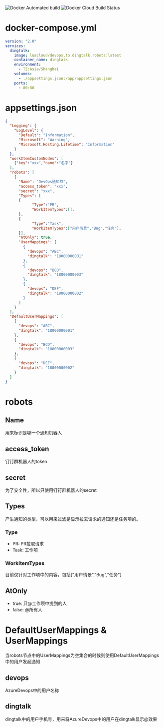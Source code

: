 ![Docker Automated build](https://img.shields.io/docker/automated/luacloud/devops.to.dingtalk.robots)  ![Docker Cloud Build Status](https://img.shields.io/docker/cloud/build/luacloud/devops.to.dingtalk.robots)

[](https://developers.dingtalk.com/document/robots/custom-robot-access)
# docker-compose.yml
```yaml
version: "2.0"
services:
  dingtalk:
    image: luacloud/devops.to.dingtalk.robots:latest
    container_name: dingtalk
    environment:
      - TZ:Asia/Shanghai
    volumes:
      - ./appsettings.json:/app/appsettings.json
    ports:
      - 80:80
```

# appsettings.json
```json
{
  "Logging": {
    "LogLevel": {
      "Default": "Information",
      "Microsoft": "Warning",
      "Microsoft.Hosting.Lifetime": "Information"
    }
  },
  "workItemCustomNodes": [
    {"key":"xxx","name":"名字"}
  ],
  "robots": [
    {
      "Name": "DevOps通知群",
      "access_token": "xxx",
      "secret": "xxx",
      "Types": [ 
      {
            "Type":"PR",
            "WorkItemTypes":[],
      },
      {
            "Type":"Task",
            "WorkItemTypes":["用户情景","Bug","任务"],
      }],     
      "AtOnly": true,
      "UserMappings": [
        {
          "devops": "ABC",
          "dingtalk": "18000000001"
        },
        {
          "devops": "BCD",
          "dingtalk": "18000000003"
        },
        {
          "devops": "DEF",
          "dingtalk": "18000000002"
        }
      ]
    }
  ],
  "DefaultUserMappings": [
    {
      "devops": "ABC",
      "dingtalk": "18000000001"
    },
    {
      "devops": "BCD",
      "dingtalk": "18000000003"
    },
    {
      "devops": "DEF",
      "dingtalk": "18000000002"
    }
  ]
}
```

# robots

## Name

用来标识是哪一个通知机器人
## access_token

钉钉群机器人的token

## secret

为了安全性，所以只使用钉钉群机器人的secret

## Types

产生通知的类型，可以用来过滤是显示拉去请求的通知还是任务项的。
### Type

- PR: PR拉取请求
- Task: 工作项
### WorkItemTypes

目前仅针对工作项中的内容，包括["用户情景","Bug","任务"]
## AtOnly

- true: 只@工作项中提到的人
- false: @所有人
# DefaultUserMappings & UserMappings

当robots节点中的UserMappings为空集合的时候则使用DefaultUserMappings中的用户发起通知
## devops

AzureDevops中的用户名称

## dingtalk

dingtalk中的用户手机号，用来将AzureDevops中的用户在dingtalk显示@效果